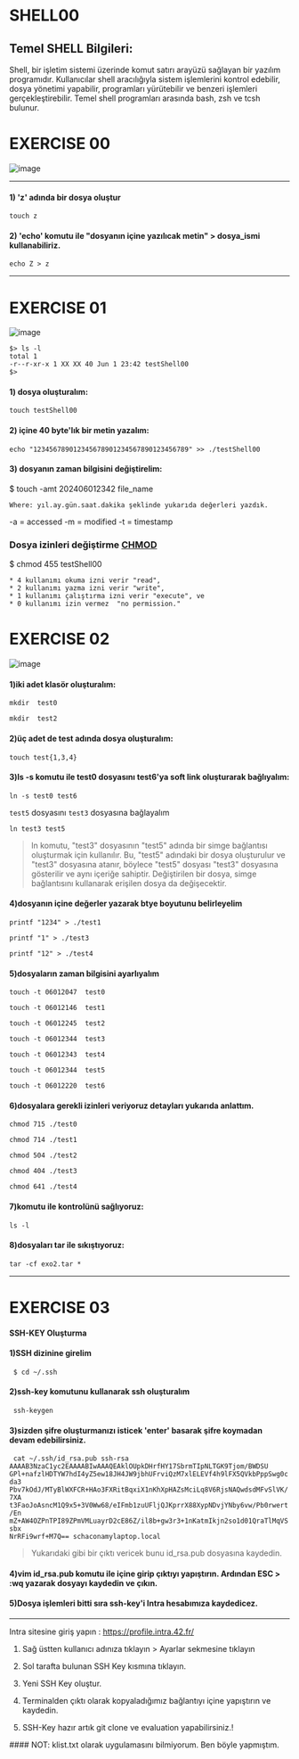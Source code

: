 # SHELL00

<h2> Temel SHELL Bilgileri: </h2>

Shell, bir işletim sistemi üzerinde komut satırı arayüzü sağlayan bir yazılım programıdır. Kullanıcılar shell aracılığıyla sistem işlemlerini kontrol edebilir, dosya yönetimi yapabilir, programları yürütebilir ve benzeri işlemleri gerçekleştirebilir. Temel shell programları arasında bash, zsh ve tcsh bulunur.

<h1>EXERCISE 00</h1>

![image](https://user-images.githubusercontent.com/109483424/215319869-476dcc5a-8fbd-4f39-9b0b-38caf7c763bb.png)

---

#### 1) 'z' adında bir dosya oluştur 

    touch z

#### 2) 'echo' komutu ile "dosyanın içine yazılıcak metin" > dosya_ismi kullanabiliriz.

    echo Z > z
---

<h1>EXERCISE 01</h1>

![image](https://user-images.githubusercontent.com/109483424/215320466-cef30eaf-cbd8-4777-9b43-1f4214ec1474.png)


```
$> ls -l
total 1
-r--r-xr-x 1 XX XX 40 Jun 1 23:42 testShell00
$>
```

#### 1) dosya oluşturalım: 

	touch testShell00
 
#### 2) içine 40 byte'lık bir metin yazalım: 
```
echo "123456789012345678901234567890123456789" >> ./testShell00
```
#### 3) dosyanın zaman bilgisini değiştirelim: 

$ touch -amt 202406012342 file_name
```
Where: yıl.ay.gün.saat.dakika şeklinde yukarıda değerleri yazdık.
```
-a = accessed
-m = modified
-t = timestamp
### Dosya izinleri değiştirme [CHMOD](https://en.wikipedia.org/wiki/Chmod)

$ chmod 455 testShell00
```
* 4 kullanımı okuma izni verir "read",
* 2 kullanımı yazma izni verir "write",
* 1 kullanımı çalıştırma izni verir "execute", ve
* 0 kullanımı izin vermez  "no permission."
```

<h1>EXERCISE 02</h1>

![image](https://user-images.githubusercontent.com/109483424/215321331-37964641-24f7-4daf-a36d-8c92938620ae.png)



#### 1)iki adet klasör oluşturalım:

	mkdir  test0

	mkdir  test2
	
#### 2)üç adet de test adında dosya oluşturalım:

	touch test{1,3,4}
	
#### 3)ls -s komutu ile test0 dosyasını test6'ya soft link oluşturarak bağlıyalım:

	ln -s test0 test6

`test5` dosyasını `test3` dosyasına bağlayalım
	
	ln test3 test5
	
<blockquote> ln komutu, "test3" dosyasının "test5" adında bir simge bağlantısı oluşturmak için kullanılır. Bu, "test5" adındaki bir dosya oluşturulur ve "test3" dosyasına atanır, böylece "test5" dosyası "test3" dosyasına gösterilir ve aynı içeriğe sahiptir. Değiştirilen bir dosya, simge bağlantısını kullanarak erişilen dosya da değişecektir. </blockquote>

#### 4)dosyanın içine değerler yazarak btye boyutunu belirleyelim
```
printf "1234" > ./test1

printf "1" > ./test3

printf "12" > ./test4
```
#### 5)dosyaların zaman bilgisini ayarlıyalım
```
touch -t 06012047  test0

touch -t 06012146  test1

touch -t 06012245  test2

touch -t 06012344  test3

touch -t 06012343  test4

touch -t 06012344  test5

touch -t 06012220  test6
```

#### 6)dosyalara gerekli izinleri veriyoruz detayları yukarıda anlattım.
```
chmod 715 ./test0

chmod 714 ./test1

chmod 504 ./test2

chmod 404 ./test3

chmod 641 ./test4
```
#### 7)komutu ile kontrolünü sağlıyoruz:

	ls -l
	
#### 8)dosyaları tar ile sıkıştıyoruz: 

	tar -cf exo2.tar *

---

<h1>EXERCISE 03</h1>

#### SSH-KEY Oluşturma

#### 1)SSH dizinine girelim

<code> $ cd ~/.ssh </code> 

#### 2)ssh-key komutunu kullanarak ssh oluşturalım
<code> ssh-keygen </code>

#### 3)sizden şifre oluşturmanızı isticek 'enter' basarak şifre koymadan devam edebilirsiniz.

<code> cat ~/.ssh/id_rsa.pub
ssh-rsa AAAAB3NzaC1yc2EAAAABIwAAAQEAklOUpkDHrfHY17SbrmTIpNLTGK9Tjom/BWDSU
GPl+nafzlHDTYW7hdI4yZ5ew18JH4JW9jbhUFrviQzM7xlELEVf4h9lFX5QVkbPppSwg0cda3
Pbv7kOdJ/MTyBlWXFCR+HAo3FXRitBqxiX1nKhXpHAZsMciLq8V6RjsNAQwdsdMFvSlVK/7XA
t3FaoJoAsncM1Q9x5+3V0Ww68/eIFmb1zuUFljQJKprrX88XypNDvjYNby6vw/Pb0rwert/En
mZ+AW4OZPnTPI89ZPmVMLuayrD2cE86Z/il8b+gw3r3+1nKatmIkjn2so1d01QraTlMqVSsbx
NrRFi9wrf+M7Q== schaconamylaptop.local </code>

<blockquote> Yukarıdaki gibi bir çıktı vericek bunu id_rsa.pub dosyasına kaydedin. </blockquote> 

#### 4)vim id_rsa.pub komutu ile içine girip çıktıyı yapıştırın. Ardından ESC > :wq yazarak dosyayı kaydedin ve çıkın.

#### 5)Dosya işlemleri bitti sıra ssh-key'i Intra hesabımıza kaydedicez.

---	
Intra sitesine giriş yapın : https://profile.intra.42.fr/

1. Sağ üstten kullanıcı adınıza tıklayın > Ayarlar sekmesine tıklayın

2. Sol tarafta bulunan SSH Key kısmına tıklayın.

3. Yeni SSH Key oluştur.

4. Terminalden çıktı olarak kopyaladığımız bağlantıyı içine yapıştırın ve kaydedin.

5. SSH-Key hazır artık git clone ve evaluation yapabilirsiniz.!

#### NOT: klist.txt olarak uygulamasını bilmiyorum. Ben böyle yapmıştım.
